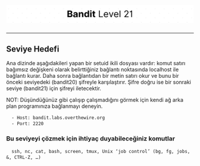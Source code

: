 # ![Bandit Level 21](https://github.com/YunusEmreAlps/Scenarios/blob/master/CTF/ctf-bandit/Bandit%20Assets/Bandit21.png?raw=true)

---

## Seviye Hedefi

Ana dizinde aşağıdakileri yapan bir setuid ikili dosyası vardır: komut satırı bağımsız değişkeni olarak belirttiğiniz bağlantı noktasında localhost ile bağlantı kurar. Daha sonra bağlantıdan bir metin satırı okur ve bunu bir önceki seviyedeki (bandit20) şifreyle karşılaştırır. Şifre doğru ise bir sonraki seviye (bandit21) için şifreyi iletecektir.

NOT: Düşündüğünüz gibi çalışıp çalışmadığını görmek için kendi ağ arka plan programınıza bağlanmayı deneyin.

``` {.sh}
  - Host: bandit.labs.overthewire.org
  - Port: 2220
```

### Bu seviyeyi çözmek için ihtiyaç duyabileceğiniz komutlar

``` {.sh}
  ssh, nc, cat, bash, screen, tmux, Unix ‘job control’ (bg, fg, jobs, &, CTRL-Z, …)
```
